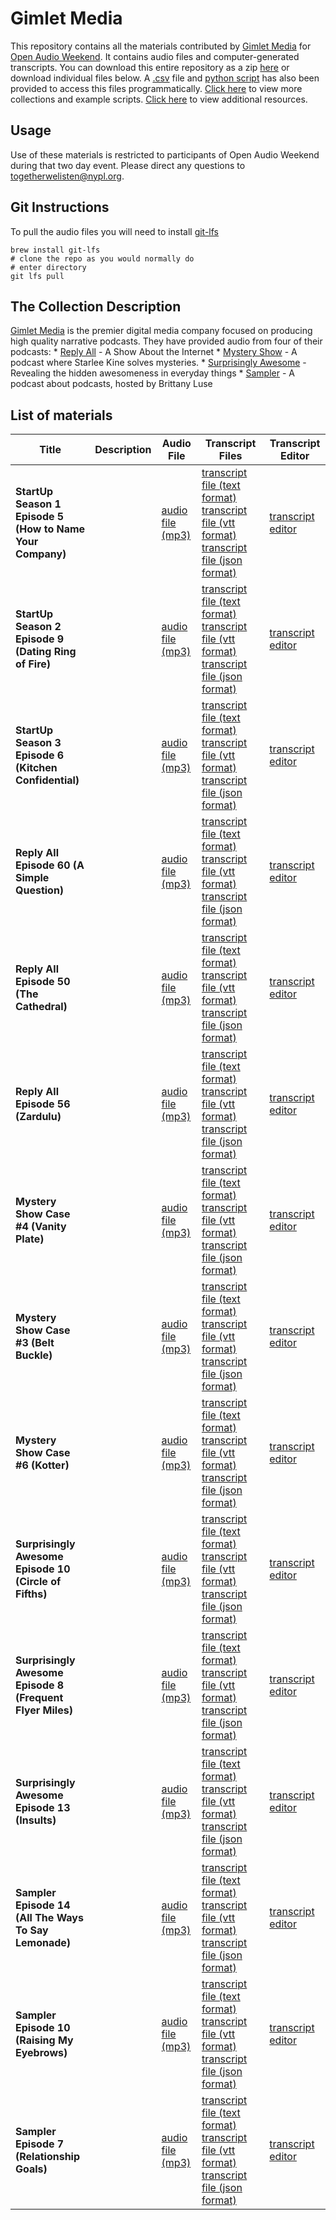 # Gimlet Media

This repository contains all the materials contributed by [Gimlet Media](https://gimletmedia.com/) for [Open Audio Weekend](https://github.com/nypl-openaudio/start-here). It contains audio files and computer-generated transcripts. You can download this entire repository as a zip [here](https://s3.amazonaws.com/togetherwelisten.nypl.org/data/data-gimlet.zip) or download individual files below. A [.csv](https://github.com/nypl-openaudio/data-gimlet/blob/master/manifest.csv) file and [python script](https://github.com/nypl-openaudio/data-gimlet/blob/master/get_materials.py) has also been provided to access this files programmatically. [Click here](https://github.com/nypl-openaudio/start-here/materials) to view more collections and example scripts. [Click here](https://github.com/nypl-openaudio/start-here#resources) to view additional resources.

## Usage
Use of these materials is restricted to participants of Open Audio Weekend during that two day event. Please direct any questions to [togetherwelisten@nypl.org](mailto:togetherwelisten@nypl.org).

## Git Instructions
To pull the audio files you will need to install [git-lfs](https://git-lfs.github.com/)

```
brew install git-lfs
# clone the repo as you would normally do
# enter directory
git lfs pull
```

## The Collection Description
[Gimlet Media](https://gimletmedia.com/) is the premier digital media company focused on producing high quality narrative podcasts. They have provided audio from four of their podcasts:
    * [Reply All](https://gimletmedia.com/show/reply-all/) - A Show About the Internet
    * [Mystery Show](https://gimletmedia.com/show/mystery-show/) - A podcast where Starlee Kine solves mysteries.
    * [Surprisingly Awesome](https://gimletmedia.com/show/surprisingly-awesome/) - Revealing the hidden awesomeness in everyday things
    * [Sampler](https://gimletmedia.com/show/sampler/) - A podcast about podcasts, hosted by Brittany Luse

## List of materials
| Title | Description | Audio File | Transcript Files | Transcript Editor |
|---|---|---|---|---|
| **StartUp Season 1 Episode 5 (How to Name Your Company)** |  | [audio file (mp3)](https://github.com/nypl-openaudio/data-gimlet/raw/master/audio/su_0105_july_2015_ads.mp3) | [transcript file (text format)](https://github.com/nypl-openaudio/data-gimlet/raw/master/transcripts/text/su_0105_july_2015_ads.text) [transcript file (vtt format)](https://github.com/nypl-openaudio/data-gimlet/raw/master/transcripts/vtt/su_0105_july_2015_ads.vtt) [transcript file (json format)](https://github.com/nypl-openaudio/data-gimlet/raw/master/transcripts/json/su_0105_july_2015_ads.json) | [transcript editor](https://opentranscript.herokuapp.com/transcripts/su_0105_july_2015_ads) |
| **StartUp Season 2 Episode 9 (Dating Ring of Fire)** |  | [audio file (mp3)](https://github.com/nypl-openaudio/data-gimlet/raw/master/audio/su_0209_aug_2015_ads.mp3) | [transcript file (text format)](https://github.com/nypl-openaudio/data-gimlet/raw/master/transcripts/text/su_0209_aug_2015_ads.text) [transcript file (vtt format)](https://github.com/nypl-openaudio/data-gimlet/raw/master/transcripts/vtt/su_0209_aug_2015_ads.vtt) [transcript file (json format)](https://github.com/nypl-openaudio/data-gimlet/raw/master/transcripts/json/su_0209_aug_2015_ads.json) | [transcript editor](https://opentranscript.herokuapp.com/transcripts/su_0209_aug_2015_ads) |
| **StartUp Season 3 Episode 6 (Kitchen Confidential)** |  | [audio file (mp3)](https://github.com/nypl-openaudio/data-gimlet/raw/master/audio/startup_kitchen_confidential_with_ads.mp3) | [transcript file (text format)](https://github.com/nypl-openaudio/data-gimlet/raw/master/transcripts/text/startup_kitchen_confidential_with_ads.text) [transcript file (vtt format)](https://github.com/nypl-openaudio/data-gimlet/raw/master/transcripts/vtt/startup_kitchen_confidential_with_ads.vtt) [transcript file (json format)](https://github.com/nypl-openaudio/data-gimlet/raw/master/transcripts/json/startup_kitchen_confidential_with_ads.json) | [transcript editor](https://opentranscript.herokuapp.com/transcripts/startup_kitchen_confidential_with_ads) |
| **Reply All Episode 60 (A Simple Question)** |  | [audio file (mp3)](https://github.com/nypl-openaudio/data-gimlet/raw/master/audio/01_60_a_simple_question.mp3) | [transcript file (text format)](https://github.com/nypl-openaudio/data-gimlet/raw/master/transcripts/text/01_60_a_simple_question.text) [transcript file (vtt format)](https://github.com/nypl-openaudio/data-gimlet/raw/master/transcripts/vtt/01_60_a_simple_question.vtt) [transcript file (json format)](https://github.com/nypl-openaudio/data-gimlet/raw/master/transcripts/json/01_60_a_simple_question.json) | [transcript editor](https://opentranscript.herokuapp.com/transcripts/01_60_a_simple_question) |
| **Reply All Episode 50 (The Cathedral)** |  | [audio file (mp3)](https://github.com/nypl-openaudio/data-gimlet/raw/master/audio/01_50_the_cathedral.mp3) | [transcript file (text format)](https://github.com/nypl-openaudio/data-gimlet/raw/master/transcripts/text/01_50_the_cathedral.text) [transcript file (vtt format)](https://github.com/nypl-openaudio/data-gimlet/raw/master/transcripts/vtt/01_50_the_cathedral.vtt) [transcript file (json format)](https://github.com/nypl-openaudio/data-gimlet/raw/master/transcripts/json/01_50_the_cathedral.json) | [transcript editor](https://opentranscript.herokuapp.com/transcripts/01_50_the_cathedral) |
| **Reply All Episode 56 (Zardulu)** |  | [audio file (mp3)](https://github.com/nypl-openaudio/data-gimlet/raw/master/audio/56_zardulu.mp3) | [transcript file (text format)](https://github.com/nypl-openaudio/data-gimlet/raw/master/transcripts/text/56_zardulu.text) [transcript file (vtt format)](https://github.com/nypl-openaudio/data-gimlet/raw/master/transcripts/vtt/56_zardulu.vtt) [transcript file (json format)](https://github.com/nypl-openaudio/data-gimlet/raw/master/transcripts/json/56_zardulu.json) | [transcript editor](https://opentranscript.herokuapp.com/transcripts/56_zardulu) |
| **Mystery Show Case #4 (Vanity Plate)** |  | [audio file (mp3)](https://github.com/nypl-openaudio/data-gimlet/raw/master/audio/ms_04_iluv911-1115ads-ssremoval-dhv02-mb05.mp3) | [transcript file (text format)](https://github.com/nypl-openaudio/data-gimlet/raw/master/transcripts/text/ms_04_iluv911-1115ads-ssremoval-dhv02-mb05.text) [transcript file (vtt format)](https://github.com/nypl-openaudio/data-gimlet/raw/master/transcripts/vtt/ms_04_iluv911-1115ads-ssremoval-dhv02-mb05.vtt) [transcript file (json format)](https://github.com/nypl-openaudio/data-gimlet/raw/master/transcripts/json/ms_04_iluv911-1115ads-ssremoval-dhv02-mb05.json) | [transcript editor](https://opentranscript.herokuapp.com/transcripts/ms_04_iluv911-1115ads-ssremoval-dhv02-mb05) |
| **Mystery Show Case #3 (Belt Buckle)** |  | [audio file (mp3)](https://github.com/nypl-openaudio/data-gimlet/raw/master/audio/ms_03_beltbuckle-1115ads-ssremoval-dhv02-mb04.mp3) | [transcript file (text format)](https://github.com/nypl-openaudio/data-gimlet/raw/master/transcripts/text/ms_03_beltbuckle-1115ads-ssremoval-dhv02-mb04.text) [transcript file (vtt format)](https://github.com/nypl-openaudio/data-gimlet/raw/master/transcripts/vtt/ms_03_beltbuckle-1115ads-ssremoval-dhv02-mb04.vtt) [transcript file (json format)](https://github.com/nypl-openaudio/data-gimlet/raw/master/transcripts/json/ms_03_beltbuckle-1115ads-ssremoval-dhv02-mb04.json) | [transcript editor](https://opentranscript.herokuapp.com/transcripts/ms_03_beltbuckle-1115ads-ssremoval-dhv02-mb04) |
| **Mystery Show Case #6 (Kotter)** |  | [audio file (mp3)](https://github.com/nypl-openaudio/data-gimlet/raw/master/audio/ms_06_kotter-1115ads-ssremoval-dhv02-mb05.mp3) | [transcript file (text format)](https://github.com/nypl-openaudio/data-gimlet/raw/master/transcripts/text/ms_06_kotter-1115ads-ssremoval-dhv02-mb05.text) [transcript file (vtt format)](https://github.com/nypl-openaudio/data-gimlet/raw/master/transcripts/vtt/ms_06_kotter-1115ads-ssremoval-dhv02-mb05.vtt) [transcript file (json format)](https://github.com/nypl-openaudio/data-gimlet/raw/master/transcripts/json/ms_06_kotter-1115ads-ssremoval-dhv02-mb05.json) | [transcript editor](https://opentranscript.herokuapp.com/transcripts/ms_06_kotter-1115ads-ssremoval-dhv02-mb05) |
| **Surprisingly Awesome Episode 10 (Circle of Fifths)** |  | [audio file (mp3)](https://github.com/nypl-openaudio/data-gimlet/raw/master/audio/circle_of_fifths_final.mp3) | [transcript file (text format)](https://github.com/nypl-openaudio/data-gimlet/raw/master/transcripts/text/circle_of_fifths_final.text) [transcript file (vtt format)](https://github.com/nypl-openaudio/data-gimlet/raw/master/transcripts/vtt/circle_of_fifths_final.vtt) [transcript file (json format)](https://github.com/nypl-openaudio/data-gimlet/raw/master/transcripts/json/circle_of_fifths_final.json) | [transcript editor](https://opentranscript.herokuapp.com/transcripts/circle_of_fifths_final) |
| **Surprisingly Awesome Episode 8 (Frequent Flyer Miles)** |  | [audio file (mp3)](https://github.com/nypl-openaudio/data-gimlet/raw/master/audio/frequent_flyer_miles_final.mp3) | [transcript file (text format)](https://github.com/nypl-openaudio/data-gimlet/raw/master/transcripts/text/frequent_flyer_miles_final.text) [transcript file (vtt format)](https://github.com/nypl-openaudio/data-gimlet/raw/master/transcripts/vtt/frequent_flyer_miles_final.vtt) [transcript file (json format)](https://github.com/nypl-openaudio/data-gimlet/raw/master/transcripts/json/frequent_flyer_miles_final.json) | [transcript editor](https://opentranscript.herokuapp.com/transcripts/frequent_flyer_miles_final) |
| **Surprisingly Awesome Episode 13 (Insults)** |  | [audio file (mp3)](https://github.com/nypl-openaudio/data-gimlet/raw/master/audio/insults_final_with_ad.mp3) | [transcript file (text format)](https://github.com/nypl-openaudio/data-gimlet/raw/master/transcripts/text/insults_final_with_ad.text) [transcript file (vtt format)](https://github.com/nypl-openaudio/data-gimlet/raw/master/transcripts/vtt/insults_final_with_ad.vtt) [transcript file (json format)](https://github.com/nypl-openaudio/data-gimlet/raw/master/transcripts/json/insults_final_with_ad.json) | [transcript editor](https://opentranscript.herokuapp.com/transcripts/insults_final_with_ad) |
| **Sampler Episode 14 (All The Ways To Say Lemonade)** |  | [audio file (mp3)](https://github.com/nypl-openaudio/data-gimlet/raw/master/audio/smp_e14_draft_2_publishv2_withads.mp3) | [transcript file (text format)](https://github.com/nypl-openaudio/data-gimlet/raw/master/transcripts/text/smp_e14_draft_2_publishv2_withads.text) [transcript file (vtt format)](https://github.com/nypl-openaudio/data-gimlet/raw/master/transcripts/vtt/smp_e14_draft_2_publishv2_withads.vtt) [transcript file (json format)](https://github.com/nypl-openaudio/data-gimlet/raw/master/transcripts/json/smp_e14_draft_2_publishv2_withads.json) | [transcript editor](https://opentranscript.herokuapp.com/transcripts/smp_e14_draft_2_publishv2_withads) |
| **Sampler Episode 10 (Raising My Eyebrows)** |  | [audio file (mp3)](https://github.com/nypl-openaudio/data-gimlet/raw/master/audio/smp_e10_final.mp3) | [transcript file (text format)](https://github.com/nypl-openaudio/data-gimlet/raw/master/transcripts/text/smp_e10_final.text) [transcript file (vtt format)](https://github.com/nypl-openaudio/data-gimlet/raw/master/transcripts/vtt/smp_e10_final.vtt) [transcript file (json format)](https://github.com/nypl-openaudio/data-gimlet/raw/master/transcripts/json/smp_e10_final.json) | [transcript editor](https://opentranscript.herokuapp.com/transcripts/smp_e10_final) |
| **Sampler Episode 7 (Relationship Goals)** |  | [audio file (mp3)](https://github.com/nypl-openaudio/data-gimlet/raw/master/audio/smp-07_rk_bnc2.mp3) | [transcript file (text format)](https://github.com/nypl-openaudio/data-gimlet/raw/master/transcripts/text/smp-07_rk_bnc2.text) [transcript file (vtt format)](https://github.com/nypl-openaudio/data-gimlet/raw/master/transcripts/vtt/smp-07_rk_bnc2.vtt) [transcript file (json format)](https://github.com/nypl-openaudio/data-gimlet/raw/master/transcripts/json/smp-07_rk_bnc2.json) | [transcript editor](https://opentranscript.herokuapp.com/transcripts/smp-07_rk_bnc2) |
